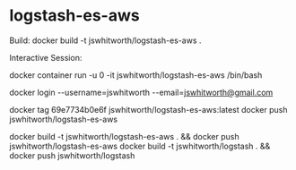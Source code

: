 # logstash-es-aws

Build:
docker build -t jswhitworth/logstash-es-aws .

Interactive Session:
<!-- docker exec -it jswhitworth/logstash-es-aws /bin/bash
docker run --name test_logstash -rm -i -t jswhitworth/logstash-es-aws bash -->
docker container run -u 0 -it jswhitworth/logstash-es-aws /bin/bash

docker login --username=jswhitworth --email=jswhitworth@gmail.com

docker tag 69e7734b0e6f jswhitworth/logstash-es-aws:latest
docker push jswhitworth/logstash-es-aws

docker build -t jswhitworth/logstash-es-aws . && docker push jswhitworth/logstash-es-aws
docker build -t jswhitworth/logstash . && docker push jswhitworth/logstash